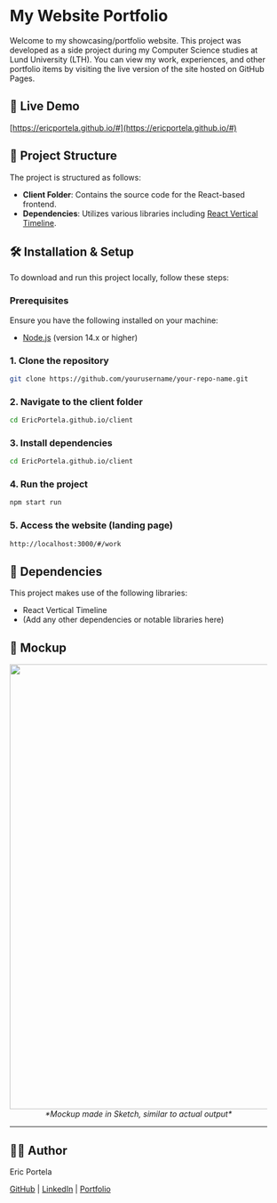 <div style="padding: 20px">

# My Website Portfolio

Welcome to my showcasing/portfolio website. This project was developed as a side project during my Computer Science studies at Lund University (LTH). You can view my work, experiences, and other portfolio items by visiting the live version of the site hosted on GitHub Pages.

## 🚀 Live Demo

[https://ericportela.github.io/#](https://ericportela.github.io/#)

## 📂 Project Structure

The project is structured as follows:
- **Client Folder**: Contains the source code for the React-based frontend.
- **Dependencies**: Utilizes various libraries including [React Vertical Timeline](https://stephane-monnot.github.io/react-vertical-timeline/#/).

## 🛠️ Installation & Setup

To download and run this project locally, follow these steps:

### Prerequisites
Ensure you have the following installed on your machine:
- [Node.js](https://nodejs.org/) (version 14.x or higher)

### 1. Clone the repository

```bash
git clone https://github.com/yourusername/your-repo-name.git
```

### 2. Navigate to the client folder

```bash
cd EricPortela.github.io/client
```

### 3. Install dependencies

```bash
cd EricPortela.github.io/client
```

### 4. Run the project

```bash
npm start run
```

### 5. Access the website (landing page)

```bash
http://localhost:3000/#/work
```

## 🧰 Dependencies

This project makes use of the following libraries:

- React Vertical Timeline
- (Add any other dependencies or notable libraries here)

## 📸 Mockup

<p align="center"> 
     <img src="https://github.com/user-attachments/assets/6c3d8617-32cc-411a-9c20-db7785399c1a" width="800">
     <br>
     <i> *Mockup made in Sketch, similar to actual output*</i>
</p>

---

## 👨‍💻 Author

Eric Portela

[GitHub](https://github.com/EricPortela) | [LinkedIn](https://www.linkedin.com/in/ericportela/) | [Portfolio](https://ericportela.github.io/#/work)

</div>
